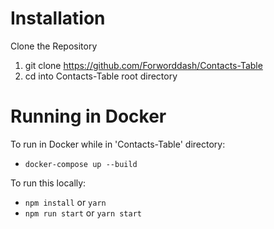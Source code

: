 # Installation
Clone the Repository

1. git clone https://github.com/Forworddash/Contacts-Table
2. cd into Contacts-Table root directory
   
# Running in Docker
To run in Docker while in 'Contacts-Table' directory:
- `docker-compose up --build`

To run this locally:
- `npm install` or `yarn`
- `npm run start` or `yarn start`
